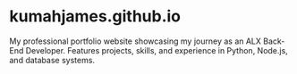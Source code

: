 # kumahjames.github.io
My professional portfolio website showcasing my journey as an ALX Back-End Developer. Features projects, skills, and experience in Python, Node.js, and database systems.
